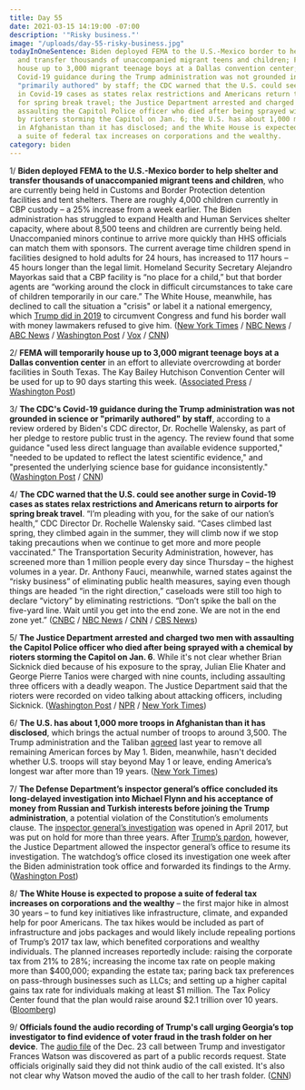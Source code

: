 ```yaml
---
title: Day 55
date: 2021-03-15 14:19:00 -07:00
description: '"Risky business."'
image: "/uploads/day-55-risky-business.jpg"
todayInOneSentence: Biden deployed FEMA to the U.S.-Mexico border to help shelter
  and transfer thousands of unaccompanied migrant teens and children; FEMA will temporarily
  house up to 3,000 migrant teenage boys at a Dallas convention center; the CDC's
  Covid-19 guidance during the Trump administration was not grounded in science or
  "primarily authored" by staff; the CDC warned that the U.S. could see another surge
  in Covid-19 cases as states relax restrictions and Americans return to airports
  for spring break travel; the Justice Department arrested and charged two men with
  assaulting the Capitol Police officer who died after being sprayed with a chemical
  by rioters storming the Capitol on Jan. 6; the U.S. has about 1,000 more troops
  in Afghanistan than it has disclosed; and the White House is expected to propose
  a suite of federal tax increases on corporations and the wealthy.
category: biden
---
```


1/ **Biden deployed FEMA to the U.S.-Mexico border to help shelter and transfer thousands of unaccompanied migrant teens and children**, who are currently being held in Customs and Border Protection detention facilities and tent shelters. There are roughly 4,000 children currently in CBP custody – a 25% increase from a week earlier. The Biden administration has struggled to expand Health and Human Services shelter capacity, where about 8,500 teens and children are currently being held. Unaccompanied minors continue to arrive more quickly than HHS officials can match them with sponsors. The current average time children spend in facilities designed to hold adults for 24 hours, has increased to 117 hours – 45 hours longer than the legal limit. Homeland Security Secretary Alejandro Mayorkas said that a CBP facility is “no place for a child,” but that border agents are “working around the clock in difficult circumstances to take care of children temporarily in our care.” The White House, meanwhile, has declined to call the situation a "crisis" or label it a national emergency, which [Trump did in 2019](https://whatthefuckjusthappenedtoday.com/2019/02/15/day-757/#1-trump-declared-a-national-emergenc) to circumvent Congress and fund his border wall with money lawmakers refused to give him. ([New York Times](https://www.nytimes.com/2021/03/14/us/politics/fema-migrant-children-border-biden.html) / [NBC News](https://www.nbcnews.com/news/us-news/fema-ordered-help-influx-migrant-children-u-s-mexico-border-n1261048) / [ABC News](https://abcnews.go.com/US/number-unaccompanied-migrant-kids-us-custody-25-week/story?id=76454905) / [Washington Post](https://www.washingtonpost.com/national/fema-border-unaccompanied-minors/2021/03/13/738366a4-8455-11eb-bb5a-ad9a91faa4ef_story.html) / [Vox](https://www.vox.com/policy-and-politics/2021/3/14/22325092/migrant-children-border-biden-detention) / [CNN](https://www.cnn.com/2021/03/13/us/border-detention-conditions/))

2/ **FEMA will temporarily house up to 3,000 migrant teenage boys at a Dallas convention center** in an effort to alleviate overcrowding at border facilities in South Texas. The Kay Bailey Hutchison Convention Center will be used for up to 90 days starting this week. ([Associated Press](https://apnews.com/article/dallas-health-coronavirus-pandemic-immigration-border-patrols-fa567f671faa0e9eb33e37f30746f1b6) / [Washington Post](https://www.washingtonpost.com/national/biden-administration-will-use-dallas-convention-center-to-shelter-migrant-teen-boys/2021/03/15/2b79b430-85b3-11eb-8a67-f314e5fcf88d_story.html))

3/ **The CDC's Covid-19 guidance during the Trump administration was not grounded in science or "primarily authored" by staff**, according to a review ordered by Biden's CDC director, Dr. Rochelle Walensky, as part of her pledge to restore public trust in the agency. The review found that some guidance "used less direct language than available evidence supported," "needed to be updated to reflect the latest scientific evidence," and "presented the underlying science base for guidance inconsistently." ([Washington Post](https://www.washingtonpost.com/health/2021/03/15/cdc-removes-some-trump-era-guidance/) / [CNN](https://www.cnn.com/2021/03/15/politics/cdc-guidance-trump-administration-review/index.html))

4/ **The CDC warned that the U.S. could see another surge in Covid-19 cases as states relax restrictions and Americans return to airports for spring break travel**. “I’m pleading with you, for the sake of our nation’s health,” CDC Director Dr. Rochelle Walensky said. “Cases climbed last spring, they climbed again in the summer, they will climb now if we stop taking precautions when we continue to get more and more people vaccinated.” The Transportation Security Administration, however, has screened more than 1 million people every day since Thursday – the highest volumes in a year. Dr. Anthony Fauci, meanwhile, warned states against the “risky business” of eliminating public health measures, saying even though things are headed “in the right direction,” caseloads were still too high to declare “victory” by eliminating restrictions. “Don’t spike the ball on the five-yard line. Wait until you get into the end zone. We are not in the end zone yet.” ([CNBC](https://www.cnbc.com/2021/03/15/cdc-chief-warns-of-another-covid-surge-as-americans-travel-for-spring-break-.html) / [NBC News](https://www.nbcnews.com/politics/meet-the-press/fauci-we-re-not-end-zone-yet-covid-spread-n1261052) / [CNN](https://www.cnn.com/2021/03/14/politics/anthony-fauci-fourth-of-july-covid-guidelines-cnntv/index.html) / [CBS News](https://www.cbsnews.com/news/fauci-trump-republicans-covid-vaccine/))

5/ **The Justice Department arrested and charged two men with assaulting the Capitol Police officer who died after being sprayed with a chemical by rioters storming the Capitol on Jan. 6**. While it's not clear whether Brian Sicknick died because of his exposure to the spray, Julian Elie Khater and George Pierre Tanios were charged with nine counts, including assaulting three officers with a deadly weapon. The Justice Department said that the rioters were recorded on video talking about attacking officers, including Sicknick. ([Washington Post](https://www.washingtonpost.com/local/legal-issues/two-arrested-in-assault-on-police-officer-brian-d-sicknick-who-died-after-jan-6-capitol-riot/2021/03/15/80261550-84ff-11eb-bfdf-4d36dab83a6d_story.html) / [NPR](https://www.npr.org/2021/03/15/977458230/u-s-arrests-2-men-saying-they-sprayed-sicknick-and-others-with-chemical-at-capit) / [New York Times](https://www.nytimes.com/live/2021/03/15/us/joe-biden-news/brian-sicknick-jan-6-capitol-police))

6/ **The U.S. has about 1,000 more troops in Afghanistan than it has disclosed**, which brings the actual number of troops to around 3,500. The Trump administration and the Taliban [agreed](https://whatthefuckjusthappenedtoday.com/2020/03/02/day-1138/#3-the-u-s-signed-a-deal-with-the-tal) last year to remove all remaining American forces by May 1. Biden, meanwhile, hasn't decided whether U.S. troops will stay beyond May 1 or leave, ending America’s longest war after more than 19 years. ([New York Times](https://www.nytimes.com/2021/03/14/world/asia/us-troops-afghanistan.html))

7/ **The Defense Department’s inspector general’s office concluded its long-delayed investigation into Michael Flynn and his acceptance of money from Russian and Turkish interests before joining the Trump administration**, a potential violation of the Constitution’s emoluments clause. The [inspector general’s investigation](https://whatthefuckjusthappenedtoday.com/2017/04/27/Day-98/#1-the-pentagon-warned-flynn-in-2014) was opened in April 2017, but was put on hold for more than three years. After [Trump’s pardon](https://whatthefuckjusthappenedtoday.com/2020/11/25/day-1406/#1-trump-pardoned-michael-flynn-his-f), however, the Justice Department allowed the inspector general’s office to resume its investigation. The watchdog’s office closed its investigation one week after the Biden administration took office and forwarded its findings to the Army. ([Washington Post](https://www.washingtonpost.com/national-security/michael-flynn-investigation-russia-turkey/2021/03/12/3492549a-8366-11eb-bb5a-ad9a91faa4ef_story.html))

8/ **The White House is expected to propose a suite of federal tax increases on corporations and the wealthy** – the first major hike in almost 30 years – to fund key initiatives like infrastructure, climate, and expanded help for poor Americans. The tax hikes would be included as part of infrastructure and jobs packages and would likely include repealing portions of Trump’s 2017 tax law, which benefited corporations and wealthy individuals. The planned increases reportedly include: raising the corporate tax from 21% to 28%; increasing the income tax rate on people making more than $400,000; expanding the estate tax; paring back tax preferences on pass-through businesses such as LLCs; and setting up a higher capital gains tax rate for individuals making at least $1 million. The Tax Policy Center found that the plan would raise around $2.1 trillion over 10 years. ([Bloomberg](https://www.bloomberg.com/news/articles/2021-03-15/biden-eyes-first-major-tax-hike-since-1993-in-next-economic-plan?sref=MIBMEEoj))

9/ **Officials found the audio recording of Trump's call urging Georgia’s top investigator to find evidence of voter fraud in the trash folder on her device**. The [audio file](https://whatthefuckjusthappenedtoday.com/2021/03/11/day-51/#7-in-a-newly-released-december-phone) of the Dec. 23 call between Trump and investigator Frances Watson was discovered as part of a public records request. State officials originally said they did not think audio of the call existed. It's also not clear why Watson moved the audio of the call to her trash folder. ([CNN](https://www.cnn.com/2021/03/14/politics/trump-phone-call-georgia-investigator-trash-folder/index.html))